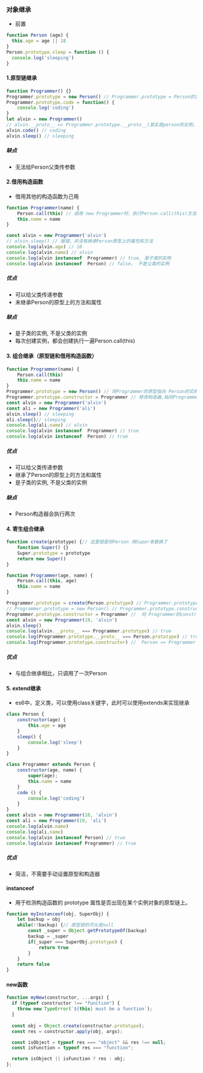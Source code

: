 ### 对象继承
- 前置
```javascript
function Person (age) {
  this.age = age || 18
}
Person.prototype.sleep = function () {
  console.log('sleeping')
}

```
#### 1.原型链继承
```javascript
function Programmer() {}
Programmer.prototype = new Person() // Programmer.prototype = Person的实例p1
Programmer.prototype.code = function() {
    console.log('coding')
}
let alvin = new Programmer()
// alvin.__proto__ => Programmer.prototype.__proto__(其实是person的实例，顾其__proto__ 指向Person.prototype) => Person.prototype 
alvin.code() // coding
alvin.sleep() // sleeping
```
##### 缺点
- 无法给Person父类传参数

#### 2.借用构造函数
- 借用其他的构造函数为己用
```javascript
function Programmer(name) {
    Person.call(this) // 调用 new Programmer时，执行Person.call(this)方法，会执行Person中的方法，但是 将其this改成了当前实例，并非是Person的实例
    this.name = name
}

const alvin = new Programmer('alvin')
// alvin.sleep() // 报错，并没有继承Person原型上的属性和方法
console.log(alvin.age) // 18
console.log(alvin.name) // alvin
console.log(alvin instanceof  Programmer) // true, 是子类的实例
console.log(alvin instanceof  Person) // false， 不是父类的实例
```
##### 优点
- 可以给父类传递参数
- 未继承Person的原型上的方法和属性
##### 缺点
- 是子类的实例, 不是父类的实例
- 每次创建实例，都会创建执行一遍Person.call(this)


#### 3. 组合继承（原型链和借用构造函数）
```javascript
function Programmer(name) {
    Person.call(this)
    this.name = name
}
Programmer.prototype = new Person() // 将Programmer的原型指向 Person的实例, 构造器指向了Person
Programmer.prototype.constructor = Programmer // 修改构造器,指向Programmer
const alvin = new Programmer('alvin')
const ali = new Programmer('ali')
alvin.sleep() // sleeping
ali.sleep()// sleeping
console.log(ali.name) // alvin
console.log(alvin instanceof  Programmer) // true
console.log(alvin instanceof  Person) // true
```
##### 优点
- 可以给父类传递参数
- 继承了Person的原型上的方法和属性
- 是子类的实例, 不是父类的实例
##### 缺点
- Person构造器会执行两次

#### 4. 寄生组合继承
```javascript
function create(prototype) {// 这里就是将Person 用Super来替换了
    function Super() {}
    Super.prototype = prototype
    return new Super()
}

function Programmer(age, name) {
    Person.call(this, age)
    this.name = name
}

Programmer.prototype = create(Person.prototype) // Programmer.prototype.constructor => Person
// Programmer.prototype = new Person() // Programmer.prototype.constructor => Person,与组合继承相同
Programmer.prototype.constructor = Programmer //  将 Programmer的constructor 修改为Programmer
const alvin = new Programmer(19, 'alvin')
alvin.sleep()
console.log(alvin.__proto__ === Programmer.prototype) // true
console.log(Programmer.prototype.__proto__ === Person.prototype) // true
console.log(Programmer.prototype.constructor) //  Person => Programmer
```

##### 优点
- 与组合继承相比，只调用了一次Person

#### 5. extend继承
- es6中，定义类，可以使用class关键字，此时可以使用extends来实现继承
```javascript
class Person {
    constructor(age) {
        this.age = age
    }
    sleep() {
        console.log('sleep')
    }
}

class Programmer extends Person {
    constructor(age, name) {
        super(age);
        this.name = name
    }
    code () {
        console.log('coding')
    }
}
const alvin = new Programmer(18, 'alvin')
const ali = new Programmer(19, 'ali')
console.log(alvin.name)
console.log(ali.name)
console.log(alvin instanceof Person) // true
console.log(alvin instanceof Programmer) // true
```
##### 优点
- 简洁，不需要手动设置原型和构造器

#### instanceof
- 用于检测构造函数的 prototype 属性是否出现在某个实例对象的原型链上。
```javascript
function myInstanceof(obj, SuperObj) {
    let backup = obj
    while(!!backup) {// 原型链的尽头是null
        const _super = Object.getPrototypeOf(backup)
        backup = _super
        if(_super === SuperObj.prototype) {
            return true
        }
    }
    return false
}
```

#### new函数

```javascript
function myNew(constructor, ...args) {
  if (typeof constructor !== "function") {
    throw new TypeError(`${this} must be a function`);
  }
  
  const obj = Object.create(constructor.prototype);
  const res = constructor.apply(obj, args);

  const isObject = typeof res === "object" && res !== null;
  const isFunction = typeof res === "function";

  return isObject || isFunction ? res : obj;
};
```

